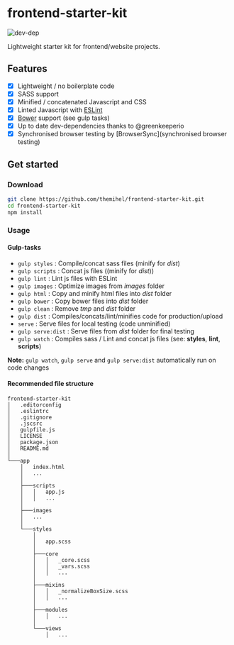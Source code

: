 # frontend-starter-kit

![dev-dep](https://david-dm.org/themihel/frontend-starter-kit/dev-status.svg)

Lightweight starter kit for frontend/website projects.

## Features

- [x] Lightweight / no boilerplate code
- [x] SASS support
- [x] Minified / concatenated Javascript and CSS
- [x] Linted Javascript with [ESLint](http://eslint.org/)
- [x] [Bower](http://bower.io/) support (see gulp tasks)
- [x] Up to date dev-dependencies thanks to @greenkeeperio
- [x] Synchronised browser testing by [BrowserSync](synchronised browser testing)

## Get started

### Download
```bash
git clone https://github.com/themihel/frontend-starter-kit.git
cd frontend-starter-kit
npm install
```

### Usage

#### Gulp-tasks
* `gulp styles` : Compile/concat sass files (minify for *dist*)
* `gulp scripts` : Concat js files ((minify for *dist*))
* `gulp lint` : Lint js files with ESLint
* `gulp images` : Optimize images from *images* folder
* `gulp html` : Copy and minify html files into *dist* folder
* `gulp bower` : Copy bower files into *dist* folder
* `gulp clean` : Remove *tmp* and *dist* folder
* `gulp dist` : Compiles/concats/lint/minifies code for production/upload
* `serve` : Serve files for local testing (code unminified)
* `gulp serve:dist` : Serve files from *dist* folder for final testing
* `gulp watch` : Compiles sass / Lint and concat js files (see: **styles**, **lint**, **scripts**)

**Note:** `gulp watch`, `gulp serve` and `gulp serve:dist` automatically run on code changes

#### Recommended file structure
```
frontend-starter-kit
│   .editorconfig
│   .eslintrc
│   .gitignore
│   .jscsrc
│   gulpfile.js
│   LICENSE
│   package.json
│   README.md
│
└───app
    │   index.html
    │   ...
    │
    ├───scripts
    │   │   app.js
    │   │   ...
    │
    ├───images
    │   ...
    │
    └───styles
        │
        │   app.scss
        │
        ├───core
        │   │   _core.scss
        │   │   _vars.scss
        │   │   ...
        │
        ├───mixins
        │   │   _normalizeBoxSize.scss
        │   │   ...
        │
        ├───modules
        │   │   ...
        │
        └───views
            │   ...


```
